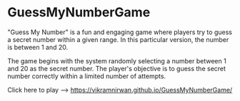 # GuessMyNumberGame
"Guess My Number" is a fun and engaging game where players try to guess a secret number within a given range. In this particular version, the number is between 1 and 20.

The game begins with the system randomly selecting a number between 1 and 20 as the secret number. The player's objective is to guess the secret number correctly within a limited number of attempts.

Click here to play --> https://vikramnirwan.github.io/GuessMyNumberGame/
